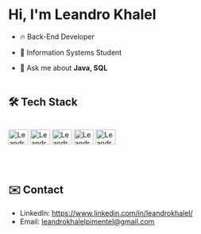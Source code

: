 <h1 align="left">Hi, I'm Leandro Khalel</h1>

- 🔥 Back-End Developer

- 🔭 Information Systems Student

- 💬 Ask me about **Java, SQL**
 <br><br>

## 🛠 Tech Stack

<div align="left" style="display: inline_block"><br>
  <img align="center" alt="Leandro-Java" height="30" width="40" src="https://cdn.jsdelivr.net/gh/devicons/devicon/icons/java/java-original.svg" />
  <img align="center" alt="Leandro-Spring" height="30" width="40" src="https://cdn.jsdelivr.net/gh/devicons/devicon/icons/spring/spring-original.svg" />
  <img align="center" alt="Leandro-mysql" height="30" width="40" src="https://cdn.jsdelivr.net/gh/devicons/devicon/icons/mysql/mysql-original.svg" />
  <img align="center" alt="Leandro-postgres" height="30" width="40" src="https://cdn.jsdelivr.net/gh/devicons/devicon/icons/postgresql/postgresql-original.svg" />
 <img align="center" alt="Leandro-postgres" height="30" width="40" src="https://cdn.jsdelivr.net/gh/devicons/devicon/icons/mongodb/mongodb-original.svg" />
</div>

<br><br>

## ✉️ Contact
- LinkedIn: https://www.linkedin.com/in/leandrokhalel/
- Email: leandrokhalelpimentel@gmail.com
